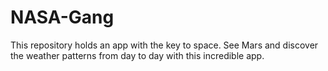 # NASA-Gang

This repository holds an app with the key to space.  See Mars and discover the weather patterns from day to day with this incredible app.
